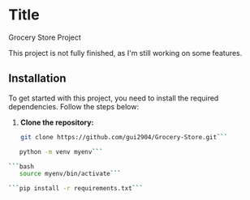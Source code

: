 # Title
Grocery Store Project

This project is not fully finished, as I'm still working on some features.

## Installation
To get started with this project, you need to install the required dependencies. Follow the steps below:
1. **Clone the repository:**
   ```bash
   git clone https://github.com/gui2904/Grocery-Store.git```

```bash
   python -m venv myenv```

```bash
   source myenv/bin/activate```

```pip install -r requirements.txt```
